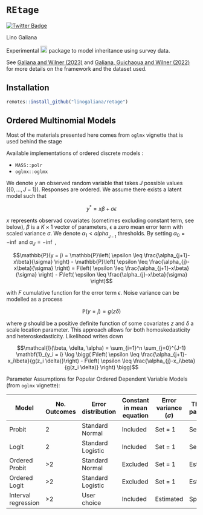 # `REtage`

<div id="badges">
  <a href="https://www.insee.fr/fr/statistiques/6793990">
    <img src="https://img.shields.io/badge/See the Working Paper-red?style=for-the-badge&logo=firefox&logoColor=white" alt="Twitter Badge"/>
  </a>
</div>

Lino Galiana

Experimental <img height="18" width="18" src="https://cdn.simpleicons.org/r/00ccff99" /> package
to model inheritance using survey data. 

See [Galiana and Wilner (2023)](https://www.insee.fr/fr/statistiques/6793990) and [Galiana, Guichaoua and Wilner (2022)](https://www.cairn.info/revue-retraite-et-societe-2022-2-page-17.htm) for more details on the framework and the dataset used. 

## Installation

```r
remotes::install_github("linogaliana/retage")
```

## Ordered Multinomial Models

Most of the materials presented here comes from `oglmx` vignette that is used behind the stage

Available implementations of ordered discrete models : 

* `MASS::polr`
* `oglmx::oglmx`

We denote $`y`$ an observed random variable that takes $`J`$ possible values ($`\{0,...,J-1\}`$). Responses are ordered. We assume there exists a latent model such that
```math
y^* = x\beta + \sigma \epsilon
```
$x$ represents observad covariates (sometimes excluding constant term, see below), $`\beta`$ is a $`K \times 1`$ vector of parameters, $`\epsilon`$ a zero mean error term with scaled variance $`\sigma`$. We denote $`\alpha_1<alpha__{J-1}`$ thresholds. By setting $`\alpha_0 = -\inf`$ and $`\alpha_J = -\inf`$ ,

```math
\mathbb{P}(y = j) = \mathbb{P}\left( \epsilon \leq \frac{\alpha_{j+1}-x\beta}{\sigma} \right) -  \mathbb{P}\left( \epsilon \leq \frac{\alpha_{j}-x\beta}{\sigma} \right) = F\left( \epsilon \leq \frac{\alpha_{j+1}-x\beta}{\sigma} \right) -  F\left( \epsilon \leq \frac{\alpha_{j}-x\beta}{\sigma} \right)
```

with $F$ cumulative function for the error term $`\epsilon`$. Noise variance can be modelled as a process

```math
\mathbb{P}(y = j) = g(z \delta)
```

where $`g`$ should be a positive definite function of some covariates $`z`$ and $`\delta`$ a scale location parameter. This approach allows for both homoskedasticity and heteroskedasticity. Likelihood writes down

```math
\mathcal{l}(\beta, \delta, \alpha) = \sum_{i=1}^n \sum_{j=0}^{J-1} \mathbf{1}_{y_i = i} \log \bigg( F\left( \epsilon \leq \frac{\alpha_{j+1}-x_i\beta}{g(z_i \delta)}\right) -  F\left( \epsilon \leq \frac{\alpha_{j}-x_i\beta}{g(z_i \delta)} \right) \bigg)
```


Parameter Assumptions for Popular Ordered Dependent Variable Models (from `oglmx` vignette):

| Model  | No. Outcomes  |  Error distribution   | Constant in mean equation   | Error variance ($\sigma$)   | Threshold parameters  |
|--------|---------------|-----------------------|-----------------------------|-----------------------------|-----------------------|
|Probit  | 2             | Standard Normal       | Included                    | Set = 1                     | Set = 0               |
|Logit   | 2             | Standard Logistic     | Included                    | Set = 1                     | Set = 0               |
|Ordered Probit  | >2    | Standard Normal       | Excluded                    | Set = 1                     | Estimated             |
|Ordered Logit   | >2    | Standard Logistic     | Excluded                    | Set = 1                     | Estimated             |
|Interval regression | >2| User choice           | Included                    | Estimated                   | Specified             |

